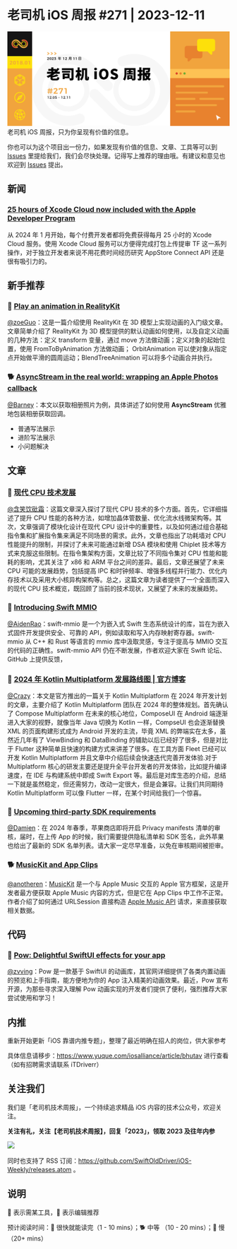 # 老司机 iOS 周报 #271 | 2023-12-11

![ios-weekly](https://github.com/SwiftOldDriver/iOS-Weekly/blob/master/assets/weekly-header/271.jpg?raw=true)
老司机 iOS 周报，只为你呈现有价值的信息。

你也可以为这个项目出一份力，如果发现有价值的信息、文章、工具等可以到 [Issues](https://github.com/SwiftOldDriver/iOS-Weekly/issues) 里提给我们，我们会尽快处理。记得写上推荐的理由哦。有建议和意见也欢迎到 [Issues](https://github.com/SwiftOldDriver/iOS-Weekly/issues) 提出。

## 新闻

### [25 hours of Xcode Cloud now included with the Apple Developer Program](https://developer.apple.com/news/?id=ik9z4ll6)

从 2024 年 1 月开始，每个付费开发者都将免费获得每月 25 小时的 Xcode Cloud 服务。使用 Xcode Cloud 服务可以方便得完成打包上传提审 TF 这一系列操作，对于独立开发者来说不用花费时间经历研究 AppStore Connect API 还是很有吸引力的。

## 新手推荐

### 🐎 [Play an animation in RealityKit](https://www.createwithswift.com/play-an-animation-in-realitykit)

[@zoeGuo](https://github.com/zoeGuo)：这是一篇介绍使用 RealityKit 在 3D 模型上实现动画的入门级文章。文章简单介绍了 RealityKit 为 3D 模型提供的默认动画如何使用，以及自定义动画的几种方法：定义 transform 变量，通过 move 方法做动画；定义对象的起始位置，使用 FromToByAnimation 方法做动画； OrbitAnimation 可以使对象从指定点开始做平滑的圆周运动；BlendTreeAnimation 可以将多个动画合并执行。

### 🐕 [AsyncStream in the real world: wrapping an Apple Photos callback](https://damian.fyi/swift/2023/12/03/asyncstream-in-the-real-world-wrapping-an-apple-photos-callback.html)

[@Barney](https://github.com/BarneyZhaoooo)：本文以获取相册照片为例，具体讲述了如何使用 **AsyncStream** 优雅地包装相册获取回调。

- 普通写法展示
- 进阶写法展示
- 小问题解决

## 文章

### 🐢 [现代 CPU 技术发展](https://juejin.cn/post/7309061655094837283)

[@含笑饮砒霜](https://weibo.com/chinafishnews/)：这篇文章深入探讨了现代 CPU 技术的多个方面。首先，它详细描述了提升 CPU 性能的各种方法，如增加晶体管数量、优化流水线微架构等。其次，文章强调了模块化设计在现代 CPU 设计中的重要性，以及如何通过组合基础指令集和扩展指令集来满足不同场景的需求。此外，文章也指出了功耗墙对 CPU 性能提升的限制，并探讨了未来可能通过新增 DSA 模块和使用 Chiplet 技术等方式来克服这些限制。在指令集架构方面，文章比较了不同指令集对 CPU 性能和能耗的影响，尤其关注了 x86 和 ARM 平台之间的差异。最后，文章还展望了未来 CPU 可能的发展趋势，包括提高 IPC 和时钟频率、增强多线程并行能力、优化内存技术以及采用大小核异构架构等。总之，这篇文章为读者提供了一个全面而深入的现代 CPU 技术概览，既回顾了当前的技术现状，又展望了未来的发展趋势。

### 🐎 [Introducing Swift MMIO](https://forums.swift.org/t/introducing-swift-mmio/68525)

[@AidenRao](https://weibo.com/AidenRao)：swift-mmio 是一个为嵌入式 Swift 生态系统设计的库，旨在为嵌入式固件开发提供安全、可靠的 API，例如读取和写入内存映射寄存器。swift-mmio 从 C++ 和 Rust 等语言的 mmio 库中汲取灵感，专注于提高与 MMIO 交互的代码的正确性。swift-mmio API 仍在不断发展，作者欢迎大家在 Swift 论坛、GitHub 上提供反馈，

### 🐎 [2024 年 Kotlin Multiplatform 发展路线图 | 官方博客](https://mp.weixin.qq.com/s/IANDWuYiLlE_f2TSTPukaw)

[@Crazy](https://github.com/jiyan135960)：本文是官方推出的一篇关于 Kotlin Multiplatform 在 2024 年开发计划的文章，主要介绍了 Kotlin Multiplatform 团队在 2024 年的整体规划。首先确认了 Compose Multiplatform 在未来的核心地位，ComposeUI 在 Android 端逐渐进入大家的视野，就像当年 Java 切换为 Kotlin 一样，CompseUI 也会逐渐替换 XML 的页面构建形式成为 Android 开发的主流，毕竟 XML 的弊端实在太多，虽然近几年有了 ViewBinding 和 DataBinding 的辅助以后已经好了很多，但是对比于 Flutter 这种简单且快速的构建方式来讲差了很多。在工具方面 Fleet 已经可以开发 Kotlin Multiplatform 并且文章中介绍后续会快速迭代完善开发体验.对于 Multiplatform 核心的研发主要还是提升全平台开发者的开发体验，比如提升编译速度，在 IDE 与构建系统中即成 Swift Export 等。最后是对库生态的介绍，总结一下就是虽然稳定，但还需努力，改动一定很大，但是会兼容。让我们共同期待 Kotlin Multiplatform 可以像 Flutter 一样，在某个时间给我们一个惊喜。

### 🐎 [Upcoming third-party SDK requirements](https://developer.apple.com/cn/support/third-party-SDK-requirements/)

[@Damien](https://github.com/ZengyiMa)：在 2024 年春季，苹果商店即将开启 Privacy manifests 清单的审核，届时，在上传 App 的时候，我们需要提供隐私清单和 SDK 签名，此外苹果也给出了最新的 SDK 名单列表。请大家一定尽早准备，以免在审核期间被拒审。

### 🐕 [MusicKit and App Clips](https://www.polpiella.dev/musickit-and-app-clips/)

[@anotheren](https://github.com/anotheren)：[MusicKit](https://developer.apple.com/documentation/musickit) 是一个与 Apple Music 交互的 Apple 官方框架，这是开发者最方便获取 Apple Music 内容的方式，但是它在 App Clips 中工作不正常。作者介绍了如何通过 URLSession 直接构造 [Apple Music API](https://developer.apple.com/documentation/applemusicapi) 请求，来直接获取相关数据。

## 代码

### 🐎 [Pow: Delightful SwiftUI effects for your app](https://movingparts.io/pow)

[@zvving](https://github.com/zvving)：Pow 是一款基于 SwiftUI 的动画库，其官网详细提供了各类内置动画的预览和上手指南，能方便地为你的 App 注入精美的动画效果。最近，Pow 宣布开源，为那些寻求深入理解 Pow 动画实现的开发者们提供了便利，强烈推荐大家尝试使用和学习！


## 内推

重新开始更新「iOS 靠谱内推专题」，整理了最近明确在招人的岗位，供大家参考

具体信息请移步：https://www.yuque.com/iosalliance/article/bhutav 进行查看（如有招聘需求请联系 iTDriverr）

## 关注我们

我们是「老司机技术周报」，一个持续追求精品 iOS 内容的技术公众号，欢迎关注。

**关注有礼，关注【老司机技术周报】，回复「2023」，领取 2023 及往年内参**

![](https://github.com/SwiftOldDriver/iOS-Weekly/blob/master/assets/qrcode_for_wechat.jpg?raw=true)

同时也支持了 RSS 订阅：https://github.com/SwiftOldDriver/iOS-Weekly/releases.atom 。

## 说明

🚧 表示需某工具，🌟 表示编辑推荐

预计阅读时间：🐎 很快就能读完（1 - 10 mins）；🐕 中等 （10 - 20 mins）；🐢 慢（20+ mins）
